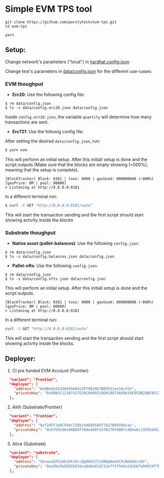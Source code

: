 # Simple EVM TPS tool

```shell
git clone https://github.com/paritytech/evm-tps.git
cd evm-tps

yarn
```

## Setup:

Change network's parameters ("local") in [hardhat.config.json](hardhat.config.ts):

Change test's parameters in [data/config.json](./data/config.json) for the different use-cases:

### EVM thoughput

-   **Erc20**: Use the following config file:

```
$ rm data/config.json
$ ln -s data/config.erc20.json data/config.json
```

   Inside `config.erc20.json`, the variable `quantity` will determine how many transactions are sent.

-   **Erc721**: Use the followig config file:

After setting the desired `data/config.json`, run:

```bash
$ yarn evm
```

This will perform an initial setup. After this initiall setup is done and the script outputs (Make sure that the blocks are empty showing (~000%), meaning that the setup is complete).

```
[BlockTracker] Block: 0381 | txns: 0000 | gasUsed: 000000000 (~000%) [gasPrice: 0M | pool: 00000]
> Listening at http://0.0.0.0:8181
```

In a different terminal run:

```bash
$ curl -X GET "http://0.0.0.0:8181/auto"
```

This will start the transaction sending and the first script should start showing activity inside the blocks

### Substrate thoughput

-   **Native asset (pallet-balances)**: Use the following `config.json`:

```
$ rm data/config.json
$ ln -s data/config.balances.json data/config.json
```

-   **Pallet-nfts**: Use the following `config.json`:

```
$ rm data/config.json
$ ln -s data/config.nfts.json data/config.json
```

This will perform an initial setup. After this initiall setup is done and the script outputs.

```
[BlockTracker] Block: 0381 | txns: 0000 | gasUsed: 000000000 (~000%) [gasPrice: 0M | pool: 00000]
> Listening at http://0.0.0.0:8181
```

In a different terminal run:

```bash
curl -X GET "http://0.0.0.0:8181/auto"
```

This will start the transaction sending and the first script should start showing activity inside the blocks.

## Deployer:

1. CI pre funded EVM Account (Frontier)

```json
  "variant": "frontier",
  "deployer": {
    "address": "0x6Be02d1d3665660d22FF9624b7BE0551ee1Ac91b",
    "privateKey": "0x99B3C12287537E38C90A9219D4CB074A89A16E9CDB20BF85728EBD97C343E342"
  },
```

2. Alith (Substrate/Frontier)

```json
  "variant": "frontier",
  "deployer": {
    "address": "0xf24FF3a9CF04c71Dbc94D0b566f7A27B94566cac",
    "privateKey": "0x5fb92d6e98884f76de468fa3f6278f8807c48bebc13595d45af5bdc4da702133"
  },
```

3. Alice (Substrate)

```json
  "variant": "substrate",
  "deployer": {
    "address": "5GrwvaEF5zXb26Fz9rcQpDWS57CtERHpNehXCPcNoHGKutQY",
    "privateKey": "0xe5be9a5092b81bca64be81d212e7f2f9eba183bb7a90954f7b76361f6edb5c0a"
  },
```
